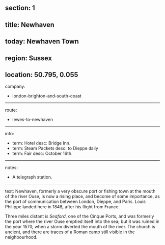 section: 1
----
title: Newhaven
----
today: Newhaven Town
----
region: Sussex
----
location: 50.795, 0.055
----
company:
- london-brighton-and-south-coast
----
route:
- lewes-to-newhaven
----
info:
- term: Hotel
  desc: Bridge Inn.
- term: Steam Packets
  desc: to Dieppe daily
- term: Fair
  desc: October 16th.
----
notes:
- A telegraph station.
----
text: Newhaven, formerly a very obscure port or fishing town at the mouth of the river Ouse, is now a rising place, and become of some importance, as the port of communication between London, Dieppe, and Paris. Louis Philippe landed here in 1848, after his flight from France.

Three miles distant is *Seaford*, one of the Cinque Ports, and was formerly the port where the river Ouse emptied itself into the sea; but it was ruined in the year 1570, when a storm diverted the mouth of the river. The church is ancient, and there are traces of a Roman camp still visible in the neighbourhood.

